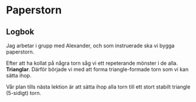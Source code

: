 # Paperstorn

## Logbok

Jag arbetar i grupp med Alexander, och som instruerade ska vi bygga paperstorn.

Efter att ha kollat på några torn såg vi ett repeterande mönster i de alla. **Trianglar**. Därför började vi med att forma triangle-formade torn som vi kan sätta ihop.

Vår plan tills nästa lektion är att sätta ihop alla torn till ett stort stabilt triangle (5-sidigt) torn.